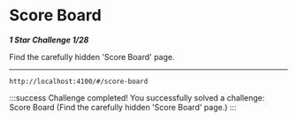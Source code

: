 # Score Board

***1 Star Challenge 1/28***

Find the carefully hidden 'Score Board' page.

---

```url
http://localhost:4100/#/score-board
```

:::success Challenge completed!
You successfully solved a challenge: Score Board (Find the carefully hidden 'Score Board' page.)
:::
